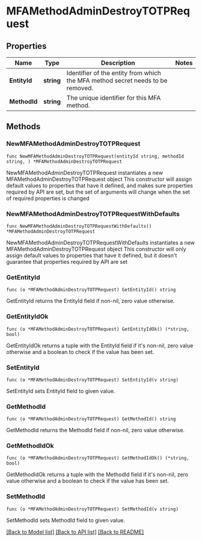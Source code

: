 # MFAMethodAdminDestroyTOTPRequest

## Properties

Name | Type | Description | Notes
------------ | ------------- | ------------- | -------------
**EntityId** | **string** | Identifier of the entity from which the MFA method secret needs to be removed. | 
**MethodId** | **string** | The unique identifier for this MFA method. | 

## Methods

### NewMFAMethodAdminDestroyTOTPRequest

`func NewMFAMethodAdminDestroyTOTPRequest(entityId string, methodId string, ) *MFAMethodAdminDestroyTOTPRequest`

NewMFAMethodAdminDestroyTOTPRequest instantiates a new MFAMethodAdminDestroyTOTPRequest object
This constructor will assign default values to properties that have it defined,
and makes sure properties required by API are set, but the set of arguments
will change when the set of required properties is changed

### NewMFAMethodAdminDestroyTOTPRequestWithDefaults

`func NewMFAMethodAdminDestroyTOTPRequestWithDefaults() *MFAMethodAdminDestroyTOTPRequest`

NewMFAMethodAdminDestroyTOTPRequestWithDefaults instantiates a new MFAMethodAdminDestroyTOTPRequest object
This constructor will only assign default values to properties that have it defined,
but it doesn't guarantee that properties required by API are set

### GetEntityId

`func (o *MFAMethodAdminDestroyTOTPRequest) GetEntityId() string`

GetEntityId returns the EntityId field if non-nil, zero value otherwise.

### GetEntityIdOk

`func (o *MFAMethodAdminDestroyTOTPRequest) GetEntityIdOk() (*string, bool)`

GetEntityIdOk returns a tuple with the EntityId field if it's non-nil, zero value otherwise
and a boolean to check if the value has been set.

### SetEntityId

`func (o *MFAMethodAdminDestroyTOTPRequest) SetEntityId(v string)`

SetEntityId sets EntityId field to given value.


### GetMethodId

`func (o *MFAMethodAdminDestroyTOTPRequest) GetMethodId() string`

GetMethodId returns the MethodId field if non-nil, zero value otherwise.

### GetMethodIdOk

`func (o *MFAMethodAdminDestroyTOTPRequest) GetMethodIdOk() (*string, bool)`

GetMethodIdOk returns a tuple with the MethodId field if it's non-nil, zero value otherwise
and a boolean to check if the value has been set.

### SetMethodId

`func (o *MFAMethodAdminDestroyTOTPRequest) SetMethodId(v string)`

SetMethodId sets MethodId field to given value.



[[Back to Model list]](../README.md#documentation-for-models) [[Back to API list]](../README.md#documentation-for-api-endpoints) [[Back to README]](../README.md)


